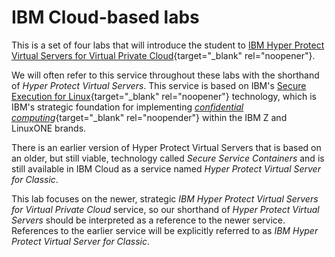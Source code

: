 # IBM Cloud-based labs 

This is a set of four labs that will introduce the student to [IBM Hyper Protect Virtual Servers for Virtual Private Cloud](https://www.ibm.com/cloud/blog/announcements/ibm-hyper-protect-virtual-servers-for-virtual-private-cloud){target="_blank" rel="noopener"}. 

We will often refer to this service throughout these labs with the shorthand of *Hyper Protect Virtual Servers*.  This service is based on IBM's [Secure Execution for Linux](https://www.ibm.com/docs/en/linux-on-systems?topic=virtualization-secure-execution){target="_blank" rel="noopener"} technology, which is IBM's strategic foundation for implementing [*confidential computing*](https://confidentialcomputing.io){target="_blank" rel="noopender"} within the IBM Z and LinuxONE brands.  

There is an earlier version of Hyper Protect Virtual Servers that is based on an older, but still viable, technology called *Secure Service Containers* and is still available in IBM Cloud as a service named *Hyper Protect Virtual Server for Classic*.  

This lab focuses on the newer, strategic *IBM Hyper Protect Virtual Servers for Virtual Private Cloud* service, so our shorthand of *Hyper Protect Virtual Servers* should be interpreted as a reference to the newer service.  References to the earlier service will be explicitly referred to as *IBM Hyper Protect Virtual Server for Classic*.
